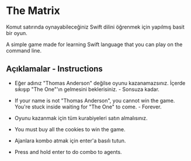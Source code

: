 
# The Matrix

Komut satırında oynayabileceğiniz Swift dilini öğrenmek için yapılmış basit bir oyun.

A simple game made for learning Swift language that you can play on the command line.

## Açıklamalar - Instructions

- Eğer adınız "Thomas Anderson" değilse oyunu kazanamazsınız. İçerde sıkışıp "The One"'ın gelmesini beklerisiniz. - Sonsuza kadar.

- If your name is not "Thomas Anderson", you cannot win the game. You're stuck inside waiting for "The One" to come. - Forever.

- Oyunu kazanmak için tüm kurabiyeleri satın almalısınız.

- You must buy all the cookies to win the game.

- Ajanlara kombo atmak için enter'a basılı tutun.

- Press and hold enter to do combo to agents.

